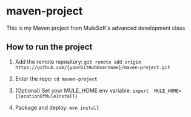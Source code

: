 # maven-project 
 
 This is my Maven project from MuleSoft's advanced development class 
 
 ## How to run the project 
 
1. Add the remote repository: `git remote add origin 
https://github.com/{yourGitHubUsername}/maven-project.git` 
 
2. Enter the repo: `cd maven-project` 
 
3. (Optional) Set your MULE_HOME env variable: `export 
MULE_HOME={locationOfMuleInstall}` 
 
4. Package and deploy: `mvn install`  
